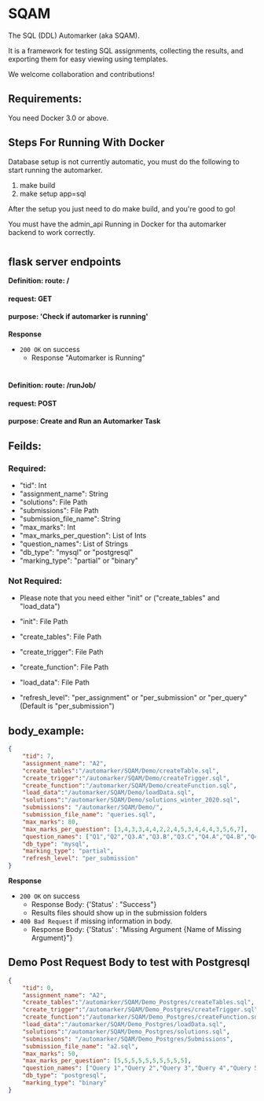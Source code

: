 # SQAM

The SQL (DDL) Automarker (aka SQAM).

It is a framework for testing SQL assignments,
collecting the results, and exporting them for easy viewing using
templates.

We welcome collaboration and contributions!

## Requirements:

You need Docker 3.0 or above.

## Steps For Running With Docker

Database setup is not currently automatic, you must do the following
to start running the automarker.

1. make build
2. make setup app=sql

After the setup you just need to do make build, and you're good to go!

You must have the admin_api Running in Docker for tha automarker backend to work correctly.

#
## flask server endpoints
**Definition: route: /**
#### request: GET
#### purpose: 'Check if automarker is running'

**Response**

- `200 OK` on success
  -  Response "Automarker is Running"

# 
**Definition: route: /runJob/**

#### request: POST
#### purpose: Create and Run an Automarker Task

## Feilds:
### Required:
  - "tid": Int
  - "assignment_name": String
  - "solutions": File Path
  - "submissions": File Path
  - "submission_file_name": String
  - "max_marks": Int
  - "max_marks_per_question": List of Ints
  - "question_names": List of Strings
  - "db_type": "mysql" or "postgresql"
  - "marking_type": "partial" or "binary"

### Not Required:
  - Please note that you need either "init" or ("create_tables" and "load_data")
  - "init": File Path
  - "create_tables": File Path
  - "create_trigger": File Path
  - "create_function": File Path
  - "load_data": File Path

  - "refresh_level": "per_assignment" or  "per_submission" or "per_query" (Default is "per_submission")

## body_example:

```json
{
    "tid": 7,
    "assignment_name": "A2",
    "create_tables":"/automarker/SQAM/Demo/createTable.sql",
    "create_trigger":"/automarker/SQAM/Demo/createTrigger.sql",
    "create_function":"/automarker/SQAM/Demo/createFunction.sql",
    "load_data":"/automarker/SQAM/Demo/loadData.sql",
    "solutions":"/automarker/SQAM/Demo/solutions_winter_2020.sql",
    "submissions": "/automarker/SQAM/Demo/",
    "submission_file_name": "queries.sql",
    "max_marks": 80,
    "max_marks_per_question": [3,4,3,3,4,4,2,2,4,5,3,4,4,4,3,5,6,7],
    "question_names": ["Q1","Q2","Q3.A","Q3.B","Q3.C","Q4.A","Q4.B","Q4.C","Q5.A","Q5.B","Q6.A", "Q6.B","Q6.C","Q7.A","Q7.B","Q8","Q9","Q10"],
    "db_type": "mysql",
    "marking_type": "partial",
    "refresh_level": "per_submission"
}
```

**Response**
- `200 OK` on success 
  - Response Body: {'Status' : "Success"}
  - Results files should show up in the submission folders
- `400 Bad Request` if missing information in body.
  - Response Body: {'Status' : "Missing Argument {Name of Missing Argument}"}


## Demo Post Request Body to test with Postgresql
```json
{
    "tid": 0,
    "assignment_name": "A2",
    "create_tables":"/automarker/SQAM/Demo_Postgres/createTables.sql",
    "create_trigger":"/automarker/SQAM/Demo_Postgres/createTrigger.sql",
    "create_function":"/automarker/SQAM/Demo_Postgres/createFunction.sql",
    "load_data":"/automarker/SQAM/Demo_Postgres/loadData.sql",
    "solutions":"/automarker/SQAM/Demo_Postgres/solutions.sql",
    "submissions": "/automarker/SQAM/Demo_Postgres/Submissions",
    "submission_file_name": "a2.sql",
    "max_marks": 50,
    "max_marks_per_question": [5,5,5,5,5,5,5,5,5,5],
    "question_names": ["Query 1","Query 2","Query 3","Query 4","Query 5","Query 6","Query 7","Query 8","Query 9","Query 10"],
    "db_type": "postgresql",
    "marking_type": "binary"
}
```